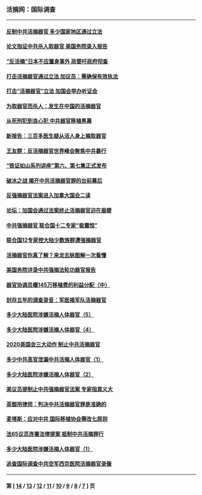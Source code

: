 ### 活摘网：国际调查
---
#### [反制中共活摘器官 多少国家地区通过立法](../../pages/nf5947/n14009863.md?07070430) 
#### [论文指证中共杀人取器官 美国务院录入报告](../../pages/nf5947/n13999890.md?07070430) 
#### [“反活摘”日本不应置身事外 政要吁政府彻查](../../pages/nf5947/n13971188.md?07070430) 
#### [打击活摘器官通过立法 加议员：需确保有效执法](../../pages/nf5947/n13886356.md?07070430) 
#### [打击“活摘器官”立法 加国会举办听证会](../../pages/nf5947/n13869362.md?07070430) 
#### [为取器官而杀人：发生在中国的活摘器官](../../pages/nf5947/n13794731.md?07070430) 
#### [从死刑犯到良心犯 中共器官移植黑幕](../../pages/nf5947/n13764669.md?07070430) 
#### [新报告：三百多医生疑从活人身上摘取器官](../../pages/nf5947/n13703044.md?07070430) 
#### [王友群：反活摘器官世界峰会聚焦中共暴行](../../pages/nf5947/n13250738.md?07070430) 
#### [“铁证如山系列讲座”第六、第七集正式发布](../../pages/nf5947/n13106287.md?07070430) 
#### [破冰之战 揭开中共活摘器官罪的台前幕后](../../pages/nf5947/n13082457.md?07070430) 
#### [反强摘器官法案进入加拿大国会二读](../../pages/nf5947/n13033450.md?07070430) 
#### [论坛：加国会通过法案终止活摘器官迫在眉睫](../../pages/nf5947/n13029839.md?07070430) 
#### [中共强摘器官 联合国十二专家“极震惊”](../../pages/nf5947/n13024313.md?07070430) 
#### [联合国12专家控大陆少数族群遭强摘器官](../../pages/nf5947/n13023877.md?07070430) 
#### [活摘器官你真了解？来龙去脉图解一次看懂](../../pages/nf5947/n13013820.md?07070430) 
#### [美国务院详录中共强摘法轮功器官报告](../../pages/nf5947/n12944519.md?07070430) 
#### [器官协调员曝145万移植费的利益分配（中）](../../pages/nf5947/n12894547.md?07070430) 
#### [封存五年的调查录音：军医揭军队活摘器官](../../pages/nf5947/n12798692.md?07070430) 
#### [多少大陆医院涉嫌活摘人体器官（5）](../../pages/nf5947/n12768383.md?07070430) 
#### [多少大陆医院涉嫌活摘人体器官（4）](../../pages/nf5947/n12664434.md?07070430) 
#### [2020美国会三大动作 制止中共活摘器官](../../pages/nf5947/n12682004.md?07070430) 
#### [多少中共高官泄漏中共活摘人体器官（1）](../../pages/nf5947/n12671234.md?07070430) 
#### [多少大陆医院涉嫌活摘人体器官（2）](../../pages/nf5947/n12655589.md?07070430) 
#### [美议员提制止中共强摘器官法案 专家指意义大](../../pages/nf5947/n12630561.md?07070430) 
#### [英御用律师：判决中共活摘器官罪是准确的](../../pages/nf5947/n12580740.md?07070430) 
#### [麦塔斯：应对中共 国际移植协会需改七原则](../../pages/nf5947/n12514711.md?07070430) 
#### [法65议员连署法律提案 抵制中共活摘罪行](../../pages/nf5947/n12437047.md?07070430) 
#### [多少大陆医院涉嫌活摘人体器官（1）](../../pages/nf5947/n12414284.md?07070430) 
#### [追查国际调查中共空军西京医院活摘器官录像](../../pages/nf5947/n12348837.md?07070430) 

---
#### 第 [ [14](./14.md?07070430) / [13](./13.md?07070430) / [12](./12.md?07070430) / [11](./11.md?07070430) / [10](./10.md?07070430) / [9](./9.md?07070430) / [8](./8.md?07070430) / [7](./7.md?07070430) ] 页
